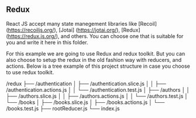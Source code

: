 ## Redux

React JS accept many state manegement libraries like [Recoil] (https://recoiljs.org/), [Jotai] (https://jotai.org/), [Redux] (https://redux.js.org/), and others. You can choose one that is suitable for you and write it here in this folder.

For this example we are going to use Redux and redux toolkit. But you can also choose to setup the redux in the old fashion way with reducers, and actions. Below is a tree example of this project structure in case you choose to use redux toolkit.

/redux
    ├── /authentication
    │   ├── /authentication.slice.js
    │   │   ├── /authentication.actions.js
    │   │   └── /authentication.test.js
    │   ├── /authors
    │   │   ├── /authors.slice.js
    │   │   ├── /authors.actions.js
    │   │   └── /authors.test.js
    │   └── /books
    │       ├── /books.slice.js
    │       ├── /books.actions.js
    │       └── /books.test.js
    ├── rootReducer.js
    └── index.js

